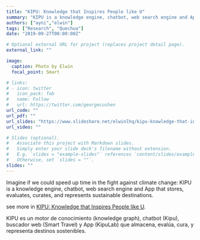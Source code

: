 ```yaml
---
title: "KIPU: Knowledge that Inspires People like U"
summary: "KIPU is a knowledge engine, chatbot, web search engine and App that stores, evaluates, curates, and represents sustainable destinations."
authors: ["ayni","elwin"]
tags: ["Research", "Quechua"]
date: "2019-09-27T00:00:00Z"

# Optional external URL for project (replaces project detail page).
external_link: ""

image:
  caption: Photo by Elwin
  focal_point: Smart

# links:
# - icon: twitter
#   icon_pack: fab
#   name: Follow
#   url: https://twitter.com/georgecushen
url_code: ""
url_pdf: ""
url_slides: "https://www.slideshare.net/elwinlhq/kipu-knowledge-that-inspires-people-like-you-sustainable-travel"
url_video: ""

# Slides (optional).
#   Associate this project with Markdown slides.
#   Simply enter your slide deck's filename without extension.
#   E.g. `slides = "example-slides"` references `content/slides/example-slides.md`.
#   Otherwise, set `slides = ""`.
slides: ""
---
```


Imagine if we could speed up time in the fight against climate change:
KIPU is a knowledge engine, chatbot, web search engine and App that stores, evaluates, curates, and represents sustainable destinations.

see more in [KIPU: Knowledge that Inspires People like U](https://www.slideshare.net/elwinlhq/kipu-knowledge-that-inspires-people-like-you-sustainable-travel).

KIPU es un motor de conocimiento (knowledge graph), chatbot (Kipu), buscador web (Smart Travel) y App (KipuLab) que almacena, evalúa, cura, y representa destinos sostenibles.